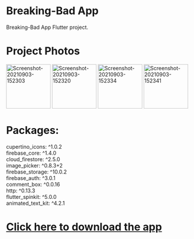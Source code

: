 # Breaking-Bad App

Breaking-Bad App Flutter project.

# Project Photos
<a href="https://ibb.co/BNZZDCt"><img src="https://i.ibb.co/q5ssGrd/Screenshot-20210903-152303.jpg" alt="Screenshot-20210903-152303" border="0" width="120"></a>
<a href="https://ibb.co/SPMrbw3"><img src="https://i.ibb.co/jTQRmkr/Screenshot-20210903-152320.jpg" alt="Screenshot-20210903-152320" border="0" width="120"></a>
<a href="https://ibb.co/Wk3Z3Qj"><img src="https://i.ibb.co/gS7N7Gh/Screenshot-20210903-152334.jpg" alt="Screenshot-20210903-152334" border="0" width="120"></a>
<a href="https://ibb.co/KzpZvPz"><img src="https://i.ibb.co/2Y1249Y/Screenshot-20210903-152341.jpg" alt="Screenshot-20210903-152341" border="0" width="120"></a>

 # Packages:
 cupertino_icons: ^1.0.2 <br/>
 firebase_core: ^1.4.0 <br/>
 cloud_firestore: ^2.5.0 <br/>
 image_picker: ^0.8.3+2 <br/>
 firebase_storage: ^10.0.2 <br/>
 firebase_auth: ^3.0.1 <br/>
 comment_box: ^0.0.16 <br/>
 http: ^0.13.3 <br/>
 flutter_spinkit: ^5.0.0 <br/>
 animated_text_kit: ^4.2.1 <br/>
 
# [Click here to download the app](https://github.com/AlijonXr/Breaking-Bad/raw/main/app-armeabi-v7a-release.apk) 

